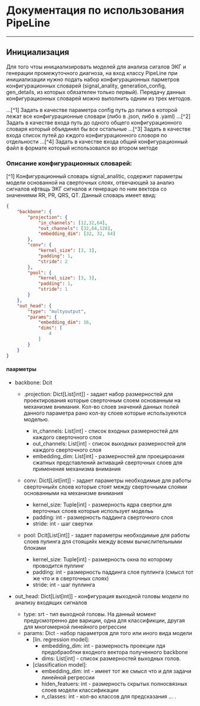 # Документация по использования PipeLine
---

## Инициализация

Для того чтоы инициализировать моделей для анализа сигалов ЭКГ и генерации промежуточного диагноза, на вход классу PipeLine при инициализации нужно подать набор конфигурационных парметров конфигурационных словарей (signal_anality, generation_config, gen_details, из которых обязателен только первый). Передачу данных конфигурационных словарей можно выполнить одним из трех методов. 

...[^1] Задать в качестве параметра config путь до папки в которой лежат все конфигурационные словари (либо в .json, либо в .yaml) 
...[^2] Задать в качестве входа путь до одного общего конфигурационного словаря который объядинял бы все остальные
...[^3] Задать в качестве входа список путей до кждого конфигурационного словоря по отдельности
...[^4] Задать в качестве входа общий конфигурационный файл в формате который использовался во втором методе

### Описание конфигурационных словарей:

[^1] Конфигурационный словарь signal_analitic, содержит параметры модели основанной на сверточных слоях, отвечающей за анализ сигналов кфтвщь ЭКГ сигналов и генерацю по ним вектора со значениями RR, PR, QRS, QT. Данный словарь имеет ввид:
```json
{
    "backbone": {
        "projection": {
            "in_channels": [12,32,64],
            "out_channels": [32,64,128],
            "embedding_dim": [32, 32, 64]
        },
        "conv": {
            "kernel_size": [3, 3],
            "padding": 1,
            "stride": 2
        },
        "pool": {
            "kernel_size": [3, 3],
            "padding": 1,
            "stride": 1
        }
    },
    "out_head": {
        "type": "multyoutput",
        "params": {
            "embedding_dim": 16,
            "dims": [
                4
            ]
        }
    }
}
```

#### паарметры
- backbone: Dcit
    - .projection: Dict[List[int]] - задает набор размерностей для проектирования которые сверточным слоем основанным на механизме внимания. Кол-во слоев значений данных полей данного параметра рано кол-ву слоев которые используеются моделью.

        - in_channels: List[int] - список входных размерностей для каждого сверточного слоя 
        - out_channels: List[int] - список выходных размерностей для каждого сверточного слоя
        - embedding_dim: List[int] - размерностей для проецироания сжатных представлений активаций сверточных слоев для применения механизма внимания

    - conv: Dict[List[int]] - задает параметры необходимые для работы сверточныйх слоев которые стоят между сверточными слоями основанными на механизме внимания
        - kernel_size: Tuple[int] - размерность ядра свертки для верточных слоев которые использует модельь
        - padding: int - размерность паддинга сверточного слоя
        - stride: int - шаг свертки

    - pool: Dcit[List[int]] - задает параметры необходимые для работы слоев пулинга для стоящийх между всеми вычислительными блоками
        - kernel_size: Tuple[int] - размерность окна по которому проводится пуллинг
        - padding: int - размерность паддинга слоя пуллинга (смысл тот же что и в сверточных слоях)
        - stride: int - шаг пуллинга
    
- out_head: Dict[List[int]] - конфигурация выходной головы модели по анализу входящих сигналов
    - type: srt - тип выходной головы. На данный момент предусмотренно две вариции, одна для классификции, другая для многомерной линейного регрессии
    - params: Dict - набор параметров для того или иного вида модели 
        - [lin. regression model]:
            - embedding_dim: int - размерность проекции лдя предобраобтки входного вектора полученного backbone
            - dims: List[int] - список размерностей выходных голов.
        - [classification model]: 
            - embedding_dim: int - имеет тот же смысл что и для задачи линейной регрессии
            - hiden_featuers: int - размерность скрытых полносвязных слоев модели классификации
            - n_classes: int - кол-во классов для предсказания 
... .